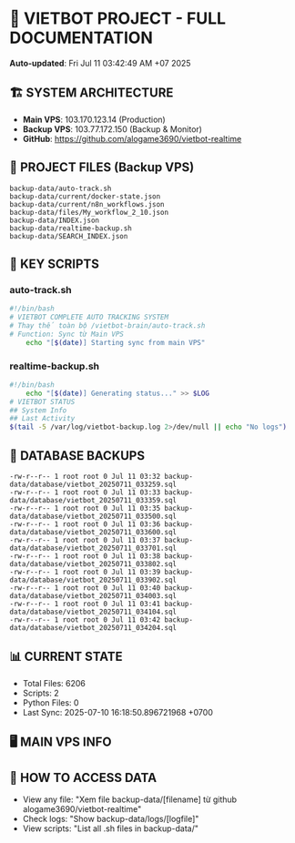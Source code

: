 # 🤖 VIETBOT PROJECT - FULL DOCUMENTATION
**Auto-updated**: Fri Jul 11 03:42:49 AM +07 2025

## 🏗️ SYSTEM ARCHITECTURE
- **Main VPS**: 103.170.123.14 (Production)
- **Backup VPS**: 103.77.172.150 (Backup & Monitor)
- **GitHub**: https://github.com/alogame3690/vietbot-realtime

## 📁 PROJECT FILES (Backup VPS)
```
backup-data/auto-track.sh
backup-data/current/docker-state.json
backup-data/current/n8n_workflows.json
backup-data/files/My_workflow_2_10.json
backup-data/INDEX.json
backup-data/realtime-backup.sh
backup-data/SEARCH_INDEX.json
```

## 🔧 KEY SCRIPTS
### auto-track.sh
```bash
#!/bin/bash
# VIETBOT COMPLETE AUTO TRACKING SYSTEM
# Thay thế toàn bộ /vietbot-brain/auto-track.sh
# Function: Sync từ Main VPS
    echo "[$(date)] Starting sync from main VPS"
```
### realtime-backup.sh
```bash
#!/bin/bash
    echo "[$(date)] Generating status..." >> $LOG
# VIETBOT STATUS
## System Info
## Last Activity
$(tail -5 /var/log/vietbot-backup.log 2>/dev/null || echo "No logs")
```

## 💾 DATABASE BACKUPS
```
-rw-r--r-- 1 root root 0 Jul 11 03:32 backup-data/database/vietbot_20250711_033259.sql
-rw-r--r-- 1 root root 0 Jul 11 03:33 backup-data/database/vietbot_20250711_033359.sql
-rw-r--r-- 1 root root 0 Jul 11 03:35 backup-data/database/vietbot_20250711_033500.sql
-rw-r--r-- 1 root root 0 Jul 11 03:36 backup-data/database/vietbot_20250711_033600.sql
-rw-r--r-- 1 root root 0 Jul 11 03:37 backup-data/database/vietbot_20250711_033701.sql
-rw-r--r-- 1 root root 0 Jul 11 03:38 backup-data/database/vietbot_20250711_033802.sql
-rw-r--r-- 1 root root 0 Jul 11 03:39 backup-data/database/vietbot_20250711_033902.sql
-rw-r--r-- 1 root root 0 Jul 11 03:40 backup-data/database/vietbot_20250711_034003.sql
-rw-r--r-- 1 root root 0 Jul 11 03:41 backup-data/database/vietbot_20250711_034104.sql
-rw-r--r-- 1 root root 0 Jul 11 03:42 backup-data/database/vietbot_20250711_034204.sql
```

## 📊 CURRENT STATE
- Total Files: 6206
- Scripts: 2
- Python Files: 0
- Last Sync: 2025-07-10 16:18:50.896721968 +0700

## 🖥️ MAIN VPS INFO


## 🚨 HOW TO ACCESS DATA
- View any file: "Xem file backup-data/[filename] từ github alogame3690/vietbot-realtime"
- Check logs: "Show backup-data/logs/[logfile]"
- View scripts: "List all .sh files in backup-data/"
